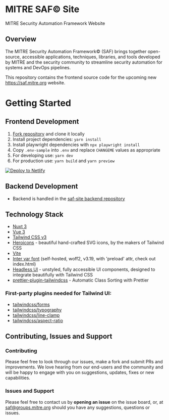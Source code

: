 # MITRE SAF© Site

MITRE Security Automation Framework Website

## Overview

The MITRE Security Automation Framework© (SAF) brings together open-source, accessible applications, techniques, libraries, and tools developed by MITRE and the security community to streamline security automation for systems and DevOps pipelines.

This repository contains the frontend source code for the upcoming new https://saf.mitre.org website.

# Getting Started

## Frontend Development

1. [Fork repository](https://github.com/mitre/saf-site) and clone it locally
2. Install project dependencies: `yarn install`
3. Install playwright dependencies with `npx playwright install`
4. Copy `.env-sample` into `.env` and replace `CHANGEME` values as appropriate
5. For developing use: `yarn dev`
6. For production use: `yarn build` and `yarn preview`

[![Deploy to Netlify](https://www.netlify.com/img/deploy/button.svg)](https://mitre-saf-v2.netlify.app/)

## Backend Development

- Backend is handled in the [saf-site backend repository](https://github.com/mitre/saf-site-backend)

## Technology Stack

- [Nuxt 3](https://v3.nuxtjs.org)
- [Vue 3](https://vuejs.org/guide/introduction.html)
- [Tailwind CSS v3](https://tailwindcss.com/docs/configuration)
- [Heroicons](https://github.com/tailwindlabs/heroicons#vue) - beautiful hand-crafted SVG icons, by the makers of Tailwind CSS
- [Vite](https://vitejs.dev/guide/)
- [Inter var font](https://github.com/rsms/inter) (self-hosted, woff2, v3.19, with 'preload' attr, check out index.html)
- [Headless UI](https://headlessui.dev/vue/menu) - unstyled, fully accessible UI components, designed to integrate beautifully with Tailwind CSS
- [prettier-plugin-tailwindcss](https://tailwindcss.com/blog/automatic-class-sorting-with-prettier) - Automatic Class Sorting with Prettier

### First-party plugins needed for Tailwind UI:

- [tailwindcss/forms](https://github.com/tailwindlabs/tailwindcss-forms)
- [tailwindcss/typography](https://tailwindcss.com/docs/typography-plugin)
- [tailwindcss/line-clamp](https://github.com/tailwindlabs/tailwindcss-line-clamp)
- [tailwindcss/aspect-ratio](https://github.com/tailwindlabs/tailwindcss-aspect-ratio)

## Contributing, Issues and Support

### Contributing

Please feel free to look through our issues, make a fork and submit PRs and improvements. We love hearing from our end-users and the community and will be happy to engage with you on suggestions, updates, fixes or new capabilities.

### Issues and Support

Please feel free to contact us by **opening an issue** on the issue board, or, at [saf@groups.mitre.org](mailto:saf@groups.mitre.org) should you have any suggestions, questions or issues.
